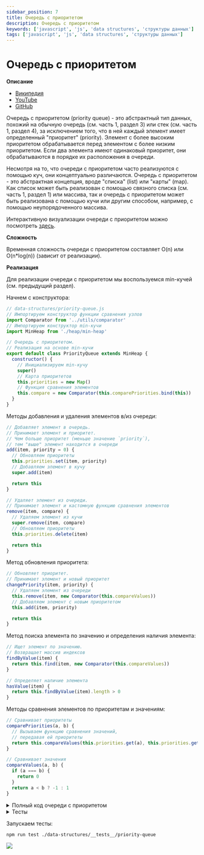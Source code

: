```yaml
---
sidebar_position: 7
title: Очередь с приоритетом
description: Очередь с приоритетом
keywords: ['javascript', 'js', 'data structures', 'структуры данных']
tags: ['javascript', 'js', 'data structures', 'структуры данных']
---
```


# Очередь с приоритетом

__Описание__

- [Википедия](https://ru.wikipedia.org/wiki/%D0%9E%D1%87%D0%B5%D1%80%D0%B5%D0%B4%D1%8C_%D1%81_%D0%BF%D1%80%D0%B8%D0%BE%D1%80%D0%B8%D1%82%D0%B5%D1%82%D0%BE%D0%BC_(%D0%BF%D1%80%D0%BE%D0%B3%D1%80%D0%B0%D0%BC%D0%BC%D0%B8%D1%80%D0%BE%D0%B2%D0%B0%D0%BD%D0%B8%D0%B5))
- [YouTube](https://www.youtube.com/watch?v=y_2toG5-j_M)
- [GitHub](https://github.com/harryheman/algorithms-data-structures/blob/main/src/data-structures/priority-queue.js)

Очередь с приоритетом (priority queue) - это абстрактный тип данных, похожий на обычную очередь (см. часть 1, раздел 3) или стек (см. часть 1, раздел 4), за исключением того, что в ней каждый элемент имеет определенный "приоритет" (priority). Элемент с более высоким приоритетом обрабатывается перед элементом с более низким приоритетом. Если два элемента имеют одинаковый приоритет, они обрабатываются в порядке их расположения в очереди.

Несмотря на то, что очереди с приоритетом часто реализуются с помощью куч, они концептуально различаются. Очередь с приоритетом - это абстрактная концепция, вроде "списка" (list) или "карты" (map). Как список может быть реализован с помощью связного списка (см. часть 1, раздел 1) или массива, так и очередь с приоритетом может быть реализована с помощью кучи или другим способом, например, с помощью неупорядоченного массива.

Интерактивную визуализации очереди с приоритетом можно посмотреть [здесь](https://priority-queue-visualizer.vercel.app/).

__Сложность__

Временная сложность очереди с приоритетом составляет O(n) или O(n*log(n)) (зависит от реализации).

__Реализация__

Для реализации очереди с приоритетом мы воспользуемся min-кучей (см. предыдущий раздел).

Начнем с конструктора:

```javascript
// data-structures/priority-queue.js
// Импортируем конструктор функции сравнения узлов
import Comparator from '../utils/comparator'
// Импортируем конструктор min-кучи
import MinHeap from './heap/min-heap'

// Очередь с приоритетом.
// Реализация на основе min-кучи
export default class PriorityQueue extends MinHeap {
  constructor() {
    // Инициализируем min-кучу
    super()
    // Карта приоритетов
    this.priorities = new Map()
    // Функция сравнения элементов
    this.compare = new Comparator(this.comparePriorities.bind(this))
  }
}
```

Методы добавления и удаления элементов в/из очереди:

```javascript
// Добавляет элемент в очередь.
// Принимает элемент и приоритет.
// Чем больше приоритет (меньше значение `priority`),
// тем "выше" элемент находится в очереди
add(item, priority = 0) {
  // Обновляем приоритеты
  this.priorities.set(item, priority)
  // Добавляем элемент в кучу
  super.add(item)

  return this
}

// Удаляет элемент из очереди.
// Принимает элемент и кастомную функцию сравнения элементов
remove(item, compare) {
  // Удаляем элемент из кучи
  super.remove(item, compare)
  // Обновляем приоритеты
  this.priorities.delete(item)

  return this
}
```

Метод обновления приоритета:

```javascript
// Обновляет приоритет.
// Принимает элемент и новый приоритет
changePriority(item, priority) {
  // Удаляем элемент из очереди
  this.remove(item, new Comparator(this.compareValues))
  // Добавляем элемент с новым приоритетом
  this.add(item, priority)

  return this
}
```

Метод поиска элемента по значению и определения наличия элемента:

```javascript
// Ищет элемент по значению.
// Возвращает массив индексов
findByValue(item) {
  return this.find(item, new Comparator(this.compareValues))
}

// Определяет наличие элемента
hasValue(item) {
  return this.findByValue(item).length > 0
}
```

Методы сравнения элементов по приоритетам и значениям:

```javascript
// Сравнивает приоритеты
comparePriorities(a, b) {
  // Вызываем функцию сравнения значений,
  // передавая ей приоритеты
  return this.compareValues(this.priorities.get(a), this.priorities.get(b))
}

// Сравнивает значения
compareValues(a, b) {
  if (a === b) {
    return 0
  }
  return a < b ? -1 : 1
}
```

<details>
<summary>Полный код очереди с приоритетом</summary>

```javascript
// Импортируем конструктор функции сравнения узлов
import Comparator from '../utils/comparator'
// Импортируем конструктор min-кучи
import MinHeap from './heap/min-heap'

// Очередь с приоритетом.
// Реализация на основе min-кучи
export default class PriorityQueue extends MinHeap {
  constructor() {
    // Инициализируем min-кучу
    super()
    // Карта приоритетов
    this.priorities = new Map()
    // Функция сравнения элементов
    this.compare = new Comparator(this.comparePriorities.bind(this))
  }

  // Добавляет элемент в очередь.
  // Принимает элемент и приоритет.
  // Чем больше приоритет (меньше значение `priority`),
  // тем "выше" элемент находится в очереди
  add(item, priority = 0) {
    // Обновляем приоритеты
    this.priorities.set(item, priority)
    // Добавляем элемент в кучу
    super.add(item)

    return this
  }

  // Удаляет элемент из очереди.
  // Принимает элемент и кастомную функцию сравнения элементов
  remove(item, compare) {
    // Удаляем элемент из кучи
    super.remove(item, compare)
    // Обновляем приоритеты
    this.priorities.delete(item)

    return this
  }

  // Обновляет приоритет.
  // Принимает элемент и новый приоритет
  changePriority(item, priority) {
    // Удаляем элемент из очереди
    this.remove(item, new Comparator(this.compareValues))
    // Добавляем элемент с новым приоритетом
    this.add(item, priority)

    return this
  }

  // Ищет элемент по значению.
  // Возвращает массив индексов
  findByValue(item) {
    return this.find(item, new Comparator(this.compareValues))
  }

  // Определяет наличие элемента
  hasValue(item) {
    return this.findByValue(item).length > 0
  }

  // Сравнивает приоритеты
  comparePriorities(a, b) {
    // Вызываем функцию сравнения значений,
    // передавая ей приоритеты
    return this.compareValues(this.priorities.get(a), this.priorities.get(b))
  }

  // Сравнивает значения
  compareValues(a, b) {
    if (a === b) {
      return 0
    }
    return a < b ? -1 : 1
  }
}
```

</details>

<details>
<summary>Тесты</summary>

```javascript
import PriorityQueue from '../priority-queue'

describe('PriorityQueue', () => {
  it('должен создать дефолтную очередь с приоритетом', () => {
    const priorityQueue = new PriorityQueue()

    expect(priorityQueue).toBeDefined()
  })

  it('должен добавить элементы с приоритетом в очередь', () => {
    const priorityQueue = new PriorityQueue()

    priorityQueue.add(10, 1)
    expect(priorityQueue.peek()).toBe(10)

    priorityQueue.add(5, 2)
    expect(priorityQueue.peek()).toBe(10)

    priorityQueue.add(100, 0)
    expect(priorityQueue.peek()).toBe(100)
  })

  it('должен добавить в очередь объекты', () => {
    const priorityQueue = new PriorityQueue()

    const user1 = { name: 'Mike' }
    const user2 = { name: 'Bill' }
    const user3 = { name: 'Jane' }

    priorityQueue.add(user1, 1)
    expect(priorityQueue.peek()).toBe(user1)

    priorityQueue.add(user2, 2)
    expect(priorityQueue.peek()).toBe(user1)

    priorityQueue.add(user3, 0)
    expect(priorityQueue.peek()).toBe(user3)
  })

  it('должен извлечь элементы из очереди согласно приоритету', () => {
    const priorityQueue = new PriorityQueue()

    priorityQueue.add(10, 1)
    priorityQueue.add(5, 2)
    priorityQueue.add(100, 0)
    priorityQueue.add(200, 0)

    expect(priorityQueue.poll()).toBe(100)
    expect(priorityQueue.poll()).toBe(200)
    expect(priorityQueue.poll()).toBe(10)
    expect(priorityQueue.poll()).toBe(5)
  })

  it('должен обновить приоритеты головных узлов', () => {
    const priorityQueue = new PriorityQueue()

    priorityQueue.add(10, 1)
    priorityQueue.add(5, 2)
    priorityQueue.add(100, 0)
    priorityQueue.add(200, 0)

    expect(priorityQueue.peek()).toBe(100)

    priorityQueue.changePriority(100, 10)
    priorityQueue.changePriority(10, 20)

    expect(priorityQueue.poll()).toBe(200)
    expect(priorityQueue.poll()).toBe(5)
    expect(priorityQueue.poll()).toBe(100)
    expect(priorityQueue.poll()).toBe(10)
  })

  it('должен обновить приоритеты внутренних узлов', () => {
    const priorityQueue = new PriorityQueue()

    priorityQueue.add(10, 1)
    priorityQueue.add(5, 2)
    priorityQueue.add(100, 0)
    priorityQueue.add(200, 0)

    expect(priorityQueue.peek()).toBe(100)

    priorityQueue.changePriority(200, 10)
    priorityQueue.changePriority(10, 20)

    expect(priorityQueue.poll()).toBe(100)
    expect(priorityQueue.poll()).toBe(5)
    expect(priorityQueue.poll()).toBe(200)
    expect(priorityQueue.poll()).toBe(10)
  })

  it('должен обновить приоритеты и добавить элемент', () => {
    const priorityQueue = new PriorityQueue()

    priorityQueue.add(10, 1)
    priorityQueue.add(5, 2)
    priorityQueue.add(100, 0)
    priorityQueue.add(200, 0)

    priorityQueue.changePriority(200, 10)
    priorityQueue.changePriority(10, 20)

    priorityQueue.add(15, 15)

    expect(priorityQueue.poll()).toBe(100)
    expect(priorityQueue.poll()).toBe(5)
    expect(priorityQueue.poll()).toBe(200)
    expect(priorityQueue.poll()).toBe(15)
    expect(priorityQueue.poll()).toBe(10)
  })

  it('должен определить наличие значений элементов', () => {
    const priorityQueue = new PriorityQueue()

    priorityQueue.add(10, 1)
    priorityQueue.add(5, 2)
    priorityQueue.add(100, 0)
    priorityQueue.add(200, 0)
    priorityQueue.add(15, 15)

    expect(priorityQueue.hasValue(70)).toBe(false)
    expect(priorityQueue.hasValue(15)).toBe(true)
  })
})
```

</details>

Запускаем тесты:

```bash
npm run test ./data-structures/__tests__/priority-queue
```

<img src="https://habrastorage.org/webt/op/se/xs/opsexsj0spxpzlivn5dcba5ydp8.png" />
